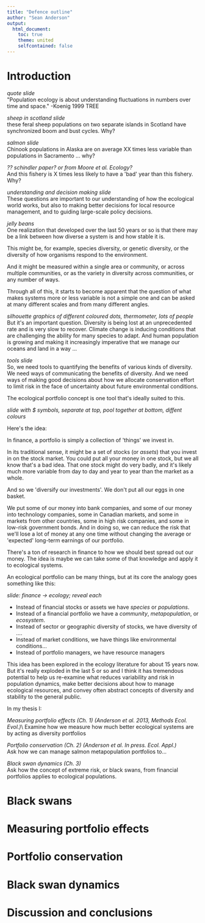 ```yaml
---
title: "Defence outline"
author: "Sean Anderson"
output:
  html_document:
    toc: true
    theme: united
    selfcontained: false
---
```


# Introduction

*quote slide*\
"Population ecology is about understanding fluctuations in numbers over time and space." -Koenig 1999 TREE

*sheep in scotland slide*\
these feral sheep populations on two separate islands in Scotland have synchronized boom and bust cycles. Why?

*salmon slide*\
Chinook populations in Alaska are on average XX times less variable than populations in Sacramento ... why?

*?? schindler paper? or from Moore et al. Ecology?*\
And this fishery is X times less likely to have a 'bad' year than this fishery. Why?

*understanding and decision making slide*\
These questions are important to our understanding of how the ecological world works, but also to making better decisions for local resource management, and to guiding large-scale policy decisions.

*jelly beans*\
One realization that developed over the last 50 years or so is that there may be a link between how diverse a system is and how stable it is.

This might be, for example, species diversity, or genetic diversity, or the diversity of how organisms respond to the environment.

And it might be measured within a single area or community, or across multiple communities, or as the variety in diversity across communities, or any number of ways.

Through all of this, it starts to become apparent that the question of what makes systems more or less variable is not a simple one and can be asked at many different scales and from many different angles.

*silhouette graphics of different coloured dots, thermometer, lots of people*\
But it's an important question. Diversity is being lost at an unprecedented rate and is very slow to recover. Climate change is inducing conditions that are challenging the ability for many species to adapt. And human population is growing and making it increasingly imperative that we manage our oceans and land in a way ...

*tools slide*\
So, we need tools to quantifying the benefits of various kinds of diversity.
We need ways of communicating the benefits of diversity.
And we need ways of making good decisions about how we allocate conservation effort to limit risk in the face of uncertainty about future environmental conditions.

The ecological portfolio concept is one tool that's ideally suited to this.

*slide with $ symbols, separate at top, pool together at bottom, diffent colours*

Here's the idea:

In finance, a portfolio is simply a collection of 'things' we invest in. 

In its traditional sense, it might be a set of stocks (or *assets*) that you invest in on the stock market. You could put all your money in one stock, but we all know that's a bad idea. That one stock might do very badly, and it's likely much more variable from day to day and year to year than the market as a whole.

And so we 'diversify our investments'. We don't put all our eggs in one basket. 

We put some of our money into bank companies, and some of our money into technology companies, some in Canadian markets, and some in markets from other countries, some in high risk companies, and some in low-risk government bonds. And in doing so, we can reduce the risk that we'll lose a lot of money at any one time without changing the average or 'expected' long-term earnings of our portfolio. 

There's a ton of research in finance to how we should best spread out our money. The idea is maybe we can take some of that knowledge and apply it to ecological systems.

An ecological portfolio can be many things, but at its core the analogy goes something like this:

*slide: finance -> ecology; reveal each*

- Instead of financial stocks or assets we have *species* or *populations*.
- Instead of a financial portfolio we have a *community*, *metapopulation*, or *ecosystem*.
- Instead of sector or geographic diversity of stocks, we have diversity of ....
- Instead of market conditions, we have things like environmental conditions...
- Instead of portfolio managers, we have resource managers

This idea has been explored in the ecology literature for about 15 years now. But it's really exploded in the last 5 or so and I think it has tremendous potential to help us re-examine what reduces variability and risk in population dynamics, make better decisions about how to manage ecological resources, and convey often abstract concepts of diversity and stability to the general public.

In my thesis I: 

*Measuring portfolio effects (Ch. 1) (Anderson et al. 2013, Methods Ecol. Evol.)*\ Examine how we measure how much better ecological systems are by acting as diversity portfolios

*Portfolio conservation (Ch. 2) (Anderson et al. In press. Ecol. Appl.)* \
Ask how we can manage salmon metapopulation portfolios to...

*Black swan dynamics (Ch. 3)* \
Ask how the concept of extreme risk, or black swans, from financial portfolios applies to ecological populations.



# Black swans

# Measuring portfolio effects

# Portfolio conservation

# Black swan dynamics

# Discussion and conclusions

<!--

--------------------

 variability and risk... and yet we're losing all sorts of diversity in ecological populations around the world...

Why are some populations more variable than others?

Is the loss of 'diversity' a problem?

Loss of biodiversity a big problem and frequently focussed on

But diversity is about more than just species counts, show QVD

We need ways of quantifying the benefits of various kinds of diversity (give examples).
Ways of communicating the benefits of diversity.
Ways of making good decisions about how we allocate conservation effort to limit risk in the face of uncertainty

Ecological portfolio concept is one tool that's ideally suited to this

Go into the analogy:

- what is a portfolio?
- what is portfolio diversification?
- how does this relate to ecology?

An extension to thinking about financial portfolios and risk is thinking about extreme risk... what happens when things are really really bad?

Compound that with climate change, climate variability, and climate extremes in fact, we've seen a movement toward this...

And so this brings me to my 3 chapters


- species loss is a large and growing problem
- but biodiversity is about more than just species counts
- Georgina Mace describes: we can assess biodiversity at all sorts of levels, and these levels can be important in more than just their quantity; also their variability and distribution
- give, say, 2 examples
- these levels too, 
- exacerbated by factors such as shifting means in climate 


- move the temperature slide here?

Effective ecological decision making requires approaches to assessing, managing, and communicating ecological variance and risk.

This is a bigger problem now than ever before and is only increasing in importance.

loss of biodiversity a big problem

compound that with climate change, climate variability, and climate extremes

we need ways forward
- we need ways of quantifying the benefits of various kinds of diversity (give examples)
- we need ways of communicating the benefits of diversity to the public and decision makers
- we need ways of making good decisions about how we allocate conservation effort to limit risk in the face of uncertainty

ecological portfolio concept is one tool that's ideally suited to this

go into the analogy

give some examples of where we've seen this

an extension to thinking about financial portfolios and risk is thinking about extreme risk... what happens when things are really really bad

and so this brings me to my 3 chapters

"One of the most ubiquitous phenomena of all natural populations is their variability in numbers in space and time. However, there are notable differences among populations in the way the population size fluctuates." -Lunderberg et al. 
-->
